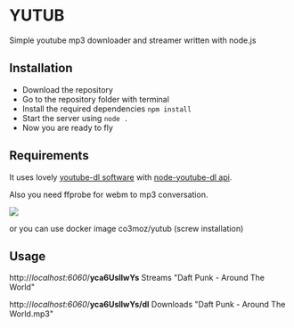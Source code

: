 YUTUB
============

Simple youtube mp3 downloader and streamer written with node.js


Installation
---------------

* Download the repository
* Go to the repository folder with terminal
* Install the required dependencies `npm install`
* Start the server using `node .`
* Now you are ready to fly

Requirements
----------------

It uses lovely [youtube-dl software](https://github.com/rg3/youtube-dl) with [node-youtube-dl api](https://github.com/przemyslawpluta/node-youtube-dl).

Also you need ffprobe for webm to mp3 conversation.

![](http://images6.fanpop.com/image/photos/32900000/-How-I-Met-Your-Mother-Season-8-Episode-9-Lobster-Crawl-barney-stinson-32951470-245-245.gif)

or you can use docker image co3moz/yutub (screw installation)

Usage
---------------

http://_localhost:6060_/__yca6UsllwYs__
Streams "Daft Punk - Around The World"

http://_localhost:6060_/__yca6UsllwYs/dl__
Downloads "Daft Punk - Around The World.mp3"


